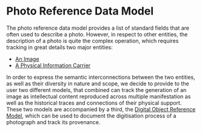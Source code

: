 # Photo Reference Data Model


The photo reference data model provides a list of standard fields that are often used to describe a photo. However, in respect to other entities, the description of a photo is quite the complex operation, which requires tracking in great details two major entities:

* [An Image](img.md)
* [A Physical Information Carrier](carrier.md)


In order to express the semantic interconnections between the two entities, as well as their diversity in nature and scope, we decide to provide to the user two different models, that combined can track the generation of an image as intellectual content reproduced across multiple manifestation as well as the historical traces and connections of their physical support.
These two models are accompanied by a third, the [Digital Object Reference Model](do.md), which can be used to document the digitisation process of a photograph and track its provenance.